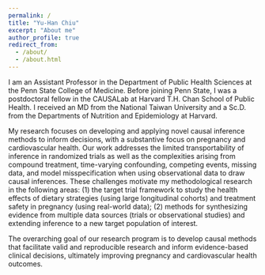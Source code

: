 ```yaml
---
permalink: /
title: "Yu-Han Chiu"
excerpt: "About me"
author_profile: true
redirect_from: 
  - /about/
  - /about.html
---
```


I am an Assistant Professor in the Department of Public Health Sciences at the Penn State College of Medicine. Before joining Penn State, I was a postdoctoral fellow in the CAUSALab at Harvard T.H. Chan School of Public Health. I received an MD from the National Taiwan University and a Sc.D. from the Departments of Nutrition and Epidemiology at Harvard. 

My research focuses on developing and applying novel causal inference methods to inform decisions, with a substantive focus on pregnancy and cardiovascular health. Our work addresses the limited transportability of inference in randomized trials as well as the complexities arising from compound treatment, time-varying confounding, competing events, missing data, and model misspecification when using observational data to draw causal inferences. These challenges motivate my methodological research in the following areas: 
(1) the target trial framework to study the health effects of dietary strategies (using large longitudinal cohorts) and treatment safety in pregnancy (using real-world data); (2) methods for synthesizing evidence from multiple data sources (trials or observational studies) and extending inference to a new target population of interest.

The overarching goal of our research program is to develop causal methods that facilitate valid and reproducible research and inform evidence-based clinical decisions, ultimately improving pregnancy and cardiovascular health outcomes. 

